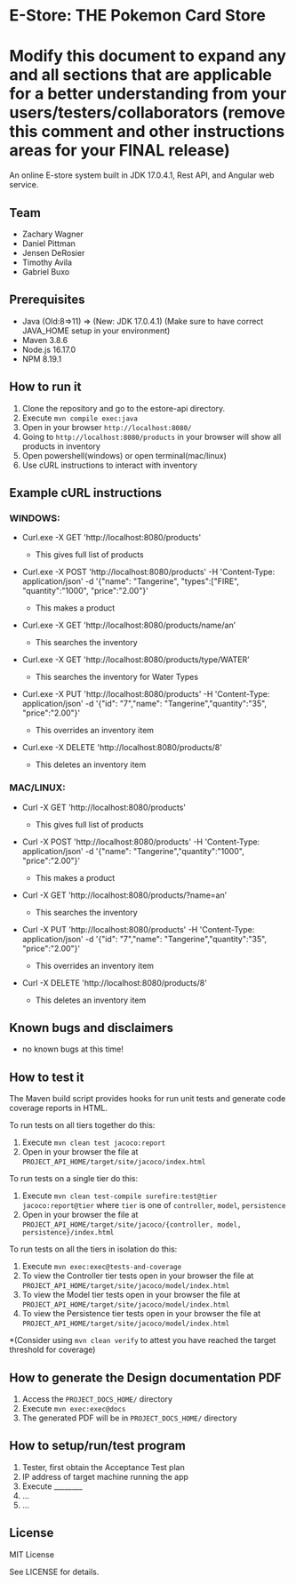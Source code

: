 # E-Store:  THE Pokemon Card Store
# Modify this document to expand any and all sections that are applicable for a better understanding from your users/testers/collaborators (remove this comment and other instructions areas for your FINAL release)

An online E-store system built in JDK 17.0.4.1, Rest API, and Angular web service.
  
## Team

- Zachary Wagner
- Daniel Pittman
- Jensen DeRosier
- Timothy Avila
- Gabriel Buxo


## Prerequisites

- Java (Old:8=>11) => (New: JDK 17.0.4.1) (Make sure to have correct JAVA_HOME setup in your environment)
- Maven 3.8.6
- Node.js 16.17.0
- NPM 8.19.1


## How to run it

1. Clone the repository and go to the estore-api directory.
2. Execute `mvn compile exec:java`
3. Open in your browser `http://localhost:8080/`
4. Going to `http://localhost:8080/products` in your browser will show all products in inventory
5. Open powershell(windows) or open terminal(mac/linux)
6. Use cURL instructions to interact with inventory

## Example cURL instructions

### WINDOWS:
- Curl.exe -X GET 'http://localhost:8080/products'
    - This gives full list of products

- Curl.exe -X POST 'http://localhost:8080/products' -H 'Content-Type: application/json' -d '{\"name\": \"Tangerine\", \"types\":[\"FIRE\", \"quantity\":\"1000\", \"price\":\"2.00\"}'
    - This makes a product

- Curl.exe -X GET 'http://localhost:8080/products/name/an’
    - This searches the inventory

- Curl.exe -X GET 'http://localhost:8080/products/type/WATER’
    - This searches the inventory for Water Types

- Curl.exe -X PUT 'http://localhost:8080/products' -H 'Content-Type: application/json' -d '{\"id\": \"7\",\"name\": \"Tangerine\",\"quantity\":\"35\", \"price\":\"2.00\"}'
    - This overrides an inventory item

- Curl.exe -X DELETE 'http://localhost:8080/products/8'
    - This deletes an inventory item

### MAC/LINUX:
- Curl -X GET 'http://localhost:8080/products'
    - This gives full list of products

- Curl -X POST 'http://localhost:8080/products' -H 'Content-Type: application/json' -d '{"name": "Tangerine","quantity":"1000", "price":"2.00"}'
    - This makes a product

- Curl -X GET 'http://localhost:8080/products/?name=an’
    - This searches the inventory

- Curl -X PUT 'http://localhost:8080/products' -H 'Content-Type: application/json' -d '{"id": "7","name": "Tangerine","quantity":"35", "price":"2.00"}'
    - This overrides an inventory item

- Curl -X DELETE 'http://localhost:8080/products/8'
    - This deletes an inventory item



## Known bugs and disclaimers
- no known bugs at this time!

## How to test it

The Maven build script provides hooks for run unit tests and generate code coverage
reports in HTML.

To run tests on all tiers together do this:

1. Execute `mvn clean test jacoco:report`
2. Open in your browser the file at `PROJECT_API_HOME/target/site/jacoco/index.html`

To run tests on a single tier do this:

1. Execute `mvn clean test-compile surefire:test@tier jacoco:report@tier` where `tier` is one of `controller`, `model`, `persistence`
2. Open in your browser the file at `PROJECT_API_HOME/target/site/jacoco/{controller, model, persistence}/index.html`

To run tests on all the tiers in isolation do this:

1. Execute `mvn exec:exec@tests-and-coverage`
2. To view the Controller tier tests open in your browser the file at `PROJECT_API_HOME/target/site/jacoco/model/index.html`
3. To view the Model tier tests open in your browser the file at `PROJECT_API_HOME/target/site/jacoco/model/index.html`
4. To view the Persistence tier tests open in your browser the file at `PROJECT_API_HOME/target/site/jacoco/model/index.html`

*(Consider using `mvn clean verify` to attest you have reached the target threshold for coverage)
  
  
## How to generate the Design documentation PDF

1. Access the `PROJECT_DOCS_HOME/` directory
2. Execute `mvn exec:exec@docs`
3. The generated PDF will be in `PROJECT_DOCS_HOME/` directory


## How to setup/run/test program 
1. Tester, first obtain the Acceptance Test plan
2. IP address of target machine running the app
3. Execute ________
4. ...
5. ...

## License

MIT License

See LICENSE for details.
